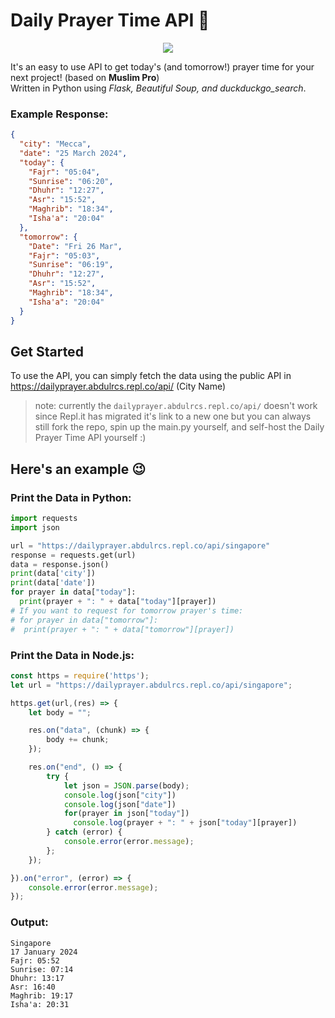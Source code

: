 ﻿# Daily Prayer Time API 🌙
<p align="center">
  <img src="https://abdulrahman.id/_next/image?url=https%3A%2F%2Fimagizer.imageshack.com%2Fa%2Fimg924%2F3623%2FZbOifo.png&w=1920&q=75">
</p>  

It's an easy to use API to get today's (and tomorrow!) prayer time for your next project! (based on **Muslim Pro**)  
Written in Python using _Flask, Beautiful Soup, and duckduckgo_search_.
### Example Response:
```json
{
  "city": "Mecca",
  "date": "25 March 2024",
  "today": {
    "Fajr": "05:04",
    "Sunrise": "06:20",
    "Dhuhr": "12:27",
    "Asr": "15:52",
    "Maghrib": "18:34",
    "Isha'a": "20:04"
  },
  "tomorrow": {
    "Date": "Fri 26 Mar",
    "Fajr": "05:03",
    "Sunrise": "06:19",
    "Dhuhr": "12:27",
    "Asr": "15:52",
    "Maghrib": "18:34",
    "Isha'a": "20:04"
  }
}
```
## Get Started
To use the API, you can simply fetch the data using the public API in  
https://dailyprayer.abdulrcs.repl.co/api/ (City Name)  

> note: currently the `dailyprayer.abdulrcs.repl.co/api/` doesn't work since Repl.it has migrated it's link to a new one
> but you can always still fork the repo, spin up the main.py yourself, and self-host the Daily Prayer Time API yourself :) 



## Here's an example 😉
### Print the Data in Python:
```python
import requests
import json

url = "https://dailyprayer.abdulrcs.repl.co/api/singapore"
response = requests.get(url)
data = response.json()
print(data['city'])
print(data['date'])
for prayer in data["today"]:
  print(prayer + ": " + data["today"][prayer])  
# If you want to request for tomorrow prayer's time:
# for prayer in data["tomorrow"]:
#  print(prayer + ": " + data["tomorrow"][prayer])
```

### Print the Data in Node.js:
```javascript
const https = require('https');
let url = "https://dailyprayer.abdulrcs.repl.co/api/singapore";

https.get(url,(res) => {
    let body = "";

    res.on("data", (chunk) => {
        body += chunk;
    });

    res.on("end", () => {
        try {
            let json = JSON.parse(body);
            console.log(json["city"])
            console.log(json["date"])
            for(prayer in json["today"])
              console.log(prayer + ": " + json["today"][prayer])
        } catch (error) {
            console.error(error.message);
        };
    });

}).on("error", (error) => {
    console.error(error.message);
});
```
### Output:
```
Singapore
17 January 2024
Fajr: 05:52
Sunrise: 07:14
Dhuhr: 13:17
Asr: 16:40
Maghrib: 19:17
Isha'a: 20:31
```

